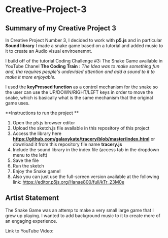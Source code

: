 # Creative-Project-3

## Summary of my Creative Project 3

In Creative Project Number 3, I decided to work with **p5.js** and in particular **Sound library** I made a snake game based on a tutorial and added music to it to create an Audio visual enviroenemnt. 

I build off of the tutorial Coding Challenge #3: The Snake Game available in YouTube Chanel **The Coding Train** : _The Idea was to make something fun and, tha requires people's undevided attention and add a sound to it to make it more enjoyable._ 

I used the **keyPressed function** as a control mechanism for the snake so the user can use the UP/DOWN/RIGHT/LEFT keys in order to move the snake, which is basically what is the same mechanism that the original game uses.



**Instructions to run the project ** 

1. Open the p5.js browser editor
2. Upload the sketch.js file available in this repository of this project
3. Access the library here **https://github.com/galaxykate/tracery/blob/master/index.html** or download it from this repository file name **tracery.js**
4. Include the sound library in the index file (access tab in the dropdown menu to the left) 
5. Save the file
6. Run the sketch
7. Enjoy the Snake game!
8. Also you can just use the full-screen version available at the following link: https://editor.p5js.org/Hanae800/full/kTr_23M0e

## Artist Statement

The Snake Game was an attemp to make a very small large game that I grew up playing. I wanted to add background music to it to create more of an engaging experience.  

Link to YouTube Video: 
